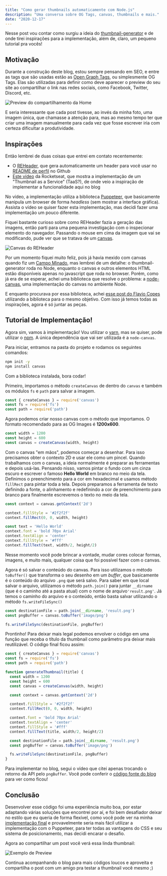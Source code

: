 ```yaml
---
title: "Como gerar thumbnails automaticamente com Node.js"
description: "Uma conversa sobre OG Tags, canvas, thumbnails e mais."
date: "2020-12-17"
---
```


Nesse post vou contar como surgiu a ideia do [thumbnail-generator](https://github.com/GuilhermeBalog/thumbnail-generator) e de onde tirei inspirações para a implementação, além de, claro, um pequeno tutorial pra vocês!

## Motivação

Durante a construção deste blog, estou sempre pensando em SEO, e entre as tags que são usadas estão as [Open Graph Tags](https://tableless.com.br/utilizando-meta-tags-facebook/), ou simplesmente OG Tags. Elas são utilizadas para definir como deve aparecer o preview do seu site ao compartilhar o link nas redes sociais, como Facebook, Twitter, Discord, etc.

![Preview do compartilhamento da Home](/assets/posts/og-home-preview.png)

E seria interessante que cada post tivesse, ao invés da minha foto, uma imagem única, que chamasse a atenção para, mas ao mesmo tempo ter que criar uma imagem manualmente para cada vez que fosse escrever iria com certeza dificultar a produtividade.

## Inspirações

Então lembrei de duas coisas que entrei em contato recentemente:

- O [REHeader](https://reheader.glitch.me/), que gera automaticamente um header para você usar no [README de perfil](https://docs.github.com/pt/free-pro-team@latest/github/setting-up-and-managing-your-github-profile/managing-your-profile-readme) no Github
- [Este vídeo](https://www.youtube.com/watch?v=qvetoR6V5ic) da Rocketseat, que mostra a implementação de um "Thumbnail as a Service" (TaaS?), de onde veio a inspiração de implementar a funcionalidade aqui no blog

No vídeo, a implementação utiliza a biblioteca [Puppeteer](https://pptr.dev/), que basicamente manipula um browser de forma *headless* (sem mostrar a interface gráfica). Assista o vídeo se quiser fazer esta implementação, mas decidi fazer uma implementação um pouco diferente.

Fiquei bastante curioso sobre como REHeader fazia a geração das imagens, então parti para uma pequena investigação com o inspecionar elemento do navegador. Passando o mouse em cima da imagem que vai se modificando, pude ver que se tratava de um [canvas](https://developer.mozilla.org/pt-BR/docs/Web/HTML/Canvas).

![Canvas do REHeader](/assets/posts/reheader-canvas.png)

Por um momento fiquei muito feliz, pois já havia mexido com canvas quando fiz um [Campo Minado](https://guilhermebalog.ga/minesweeper/), mas lembrei de um detalhe: o thumbnail-generator roda no Node, enquanto o canvas e outros elementos HTML estão disponíveis apenas no javascript que roda no browser. Porém, como já era de se esperar, achei uma biblioteca que resolve o problema: a [node-canvas](https://www.npmjs.com/package/canvas), uma implementação do canvas no ambiente Node.

E enquanto procurava por essa biblioteca, achei [esse post do Flavio Copes](https://flaviocopes.com/canvas-node-generate-image/) utilizando a biblioteca para o mesmo objetivo. Com isso já temos todas as inspirações, agora é só juntar as peças.

## Tutorial de Implementação!

Agora sim, vamos à implementação! Vou utilizar o [yarn](https://yarnpkg.com/), mas se quiser, pode utilizar o [npm](https://www.npmjs.com/). A única dependência que vai ser utilizada é a `node-canvas`.

Para iniciar, entramos na pasta do projeto e rodamos os seguintes comandos:

```bash
npm init -y
npm install canvas
```

Com a biblioteca instalada, bora codar!

Primeiro, importamos o método `createCanvas` de dentro do `canvas` e também os módulos `fs` e `path` para salvar a imagem.

```js
const { createCanvas } = require('canvas')
const fs = require('fs')
const path = require('path')
```

Agora podemos criar nosso canvas com o método que importamos. O formato recomendado para as OG Images é **1200x600**.

```js
const width = 1200
const height = 600
const canvas = createCanvas(width, height)
```

Com o canvas "em mãos", podemos começar a desenhar. Para isso precisamos obter o contexto 2D e usar ele como um pincel. Quando trabalhamos com o canvas, a ideia normalmente é preparar as ferramentas e depois usá-las. Pensando nisso, vamos pintar o fundo com um cinza escuro e escrever o famoso **Hello World** em branco no meio da tela. Definimos o preenchimento para a cor em hexadecimal e usamos método `fillRect` para pintar toda a tela. Depois preparamos a ferramenta de texto definindo a fonte, o alinhamento e redefinindo a cor de preenchimento para branco para finalmente escrevemos o texto no meio da tela.

```js
const context = canvas.getContext('2d')

context.fillStyle = '#2f2f2f'
context.fillRect(0, 0, width, height)

const text = 'Hello World'
context.font = 'bold 70px Arial'
context.textAlign = 'center'
context.fillStyle = '#fff'
context.fillText(text, width/2, height/2)
```

Nesse momento você pode brincar a vontade, mudar cores colocar formas, imagens, e muito mais, qualquer coisa que foi possível fazer com o canvas.

Agora é só salvar o conteúdo do canvas. Para isso utilizamos o método `toBuffer()` que transforma o seu desenho em um *buffer*, que basicamente é o conteúdo do arquivo `.png` que será salvo. Para saber em que local salvar o arquivo, utilizamos o método `path.join()` para juntar `__dirname` (que é o caminho até a pasta atual) com o nome de arquivo`'result.png'`. Já temos o caminho do arquivo e o conteúdo, então basta salvar utilizando o método `fs.writeFileSync()`

```js
const destinationFile = path.join(__dirname, 'result.png')
const pngBuffer = canvas.toBuffer('image/png')

fs.writeFileSync(destinationFile, pngBuffer)
```

Prontinho! Para deixar mais legal podemos envolver o código em uma função que receba o título da thumbnail como parâmetro pra deixar mais reutilizável. O código final ficou assim:

```js
const { createCanvas } = require('canvas')
const fs = require('fs')
const path = require('path')

function generateThumbnail(title) {
  const width = 1200
  const height = 600
  const canvas = createCanvas(width, height)

  const context = canvas.getContext('2d')

  context.fillStyle = '#2f2f2f'
  context.fillRect(0, 0, width, height)

  context.font = 'bold 70px Arial'
  context.textAlign = 'center'
  context.fillStyle = '#fff'
  context.fillText(title, width/2, height/2)

  const destinationFile = path.join(__dirname, 'result.png')
  const pngBuffer = canvas.toBuffer('image/png')

  fs.writeFileSync(destinationFile, pngBuffer)
}
```

Para implementar no blog, segui o vídeo que citei apenas trocando o retorno da API pelo `pngBuffer`. Você pode conferir o [código fonte do blog](https://github.com/GuilhermeBalog/blog) para ver como ficou!

## Conclusão

Desenvolver esse código foi uma experiência muito boa, por estar adaptando várias soluções que encontrei por aí, e foi bem desafiador deixar no estilo que eu queria de forma flexível, como você pode ver na minha [implementação final](https://github.com/GuilhermeBalog/thumbnail-generator) e provavelmente seria mais fácil utilizar a implementação com o Puppeteer, para ter todas as vantagens do CSS e seu sistema de posicionamento, mas decidi encarar o desafio.

Agora ao compartilhar um post você verá essa linda thumbnail:

![Exemplo de Preview](/assets/posts/og-post-preview.png)

Continua acompanhando o blog para mais códigos loucos e aproveita e compartilha o post com um amigo pra testar a thumbnail você mesmo ;)
